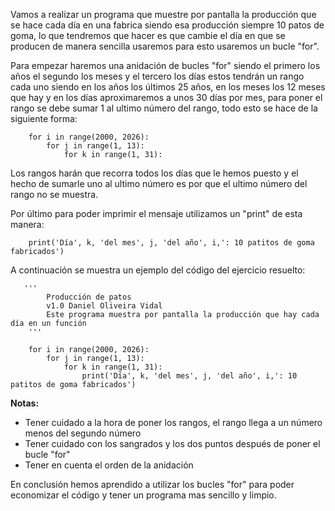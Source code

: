 Vamos a realizar un programa que muestre por pantalla la producción que se hace cada día en una fabrica siendo esa producción siempre 10 patos de goma, lo que tendremos que hacer es que cambie el día en que se producen de manera sencilla usaremos para esto usaremos un bucle "for".

Para empezar haremos una anidación de bucles "for" siendo el primero los años el segundo los meses y el tercero los días estos tendrán un rango cada uno siendo en los años los últimos 25 años, en los meses los 12 meses que hay y en los días aproximaremos a unos 30 días por mes, para poner el rango se debe sumar 1 al ultimo número del rango, todo esto se hace de la siguiente forma:

```
    for i in range(2000, 2026):
        for j in range(1, 13):
            for k in range(1, 31):
```

Los rangos harán que recorra todos los días que le hemos puesto y el hecho de sumarle uno al ultimo número es por que el ultimo número del rango no se muestra.

Por último para poder imprimir el mensaje utilizamos un "print" de esta manera:

```
    print('Día', k, 'del mes', j, 'del año', i,': 10 patitos de goma fabricados')
```

A continuación se muestra un ejemplo del código del ejercicio resuelto:

```
   '''
        Producción de patos
        v1.0 Daniel Oliveira Vidal
        Este programa muestra por pantalla la producción que hay cada día en un función
    '''

    for i in range(2000, 2026):
        for j in range(1, 13):
            for k in range(1, 31):
                print('Día', k, 'del mes', j, 'del año', i,': 10 patitos de goma fabricados') 
```

**Notas:**
- Tener cuidado a la hora de poner los rangos, el rango llega a un número menos del segundo número
- Tener cuidado con los sangrados y los dos puntos después de poner el bucle "for"
- Tener en cuenta el orden de la anidación

En conclusión hemos aprendido a utilizar los bucles "for" para poder economizar el código y tener un programa mas sencillo y limpio.
